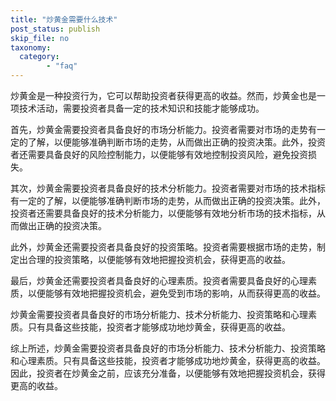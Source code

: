 ```yaml
---
title: "炒黄金需要什么技术"
post_status: publish
skip_file: no
taxonomy:
  category:
        - "faq"
---
```


炒黄金是一种投资行为，它可以帮助投资者获得更高的收益。然而，炒黄金也是一项技术活动，需要投资者具备一定的技术知识和技能才能够成功。

首先，炒黄金需要投资者具备良好的市场分析能力。投资者需要对市场的走势有一定的了解，以便能够准确判断市场的走势，从而做出正确的投资决策。此外，投资者还需要具备良好的风险控制能力，以便能够有效地控制投资风险，避免投资损失。

其次，炒黄金需要投资者具备良好的技术分析能力。投资者需要对市场的技术指标有一定的了解，以便能够准确判断市场的走势，从而做出正确的投资决策。此外，投资者还需要具备良好的技术分析能力，以便能够有效地分析市场的技术指标，从而做出正确的投资决策。

此外，炒黄金还需要投资者具备良好的投资策略。投资者需要根据市场的走势，制定出合理的投资策略，以便能够有效地把握投资机会，获得更高的收益。

最后，炒黄金还需要投资者具备良好的心理素质。投资者需要具备良好的心理素质，以便能够有效地把握投资机会，避免受到市场的影响，从而获得更高的收益。

炒黄金需要投资者具备良好的市场分析能力、技术分析能力、投资策略和心理素质。只有具备这些技能，投资者才能够成功地炒黄金，获得更高的收益。

综上所述，炒黄金需要投资者具备良好的市场分析能力、技术分析能力、投资策略和心理素质。只有具备这些技能，投资者才能够成功地炒黄金，获得更高的收益。因此，投资者在炒黄金之前，应该充分准备，以便能够有效地把握投资机会，获得更高的收益。
